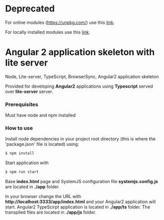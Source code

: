 # Deprecated
For online modules (https://unpkg.com/) use this [link](https://github.com/vladimirpavk/Angular2-Skeleton-unpkg).

For locally installed modules use this [link](https://github.com/vladimirpavk/Angular2-Skeleton).

# Angular 2 application skeleton with lite server

Node, Lite-server, TypeScript, BrowserSync, Angular2 application skeleton

Provided for developing **Angular2** applications using **Typescript** served over **lite-server** server.

### Prerequisites
Must have node and npm installed

### How to use
Install node dependencies in your project root directory (this is where the 'package.json' file is located) using:
```sh
$ npm install
``` 
Start application with 
```sh
$ npm run start
```

Base **index.html** page and SystemJS configuration file **systemjs.config.js** are located in **./app** folder.

In your browser change the URL with **http://localhost:3333/app/index.html** and your Angular2 application will start.
Angular2 TypeScirpt application is located in **./app/ts** folder. The transpiled files are located in **./app/js** folder.
